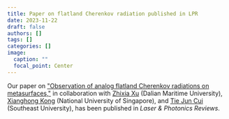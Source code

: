```yaml
---
title: Paper on flatland Cherenkov radiation published in LPR
date: 2023-11-22
draft: false
authors: []
tags: []
categories: []
image:
  caption: ""
  focal_point: Center
---
```

Our paper on ["Observation of analog flatland Cherenkov radiations on metasurfaces,"](/publication/ij-171-LPR-2023)
in collaboration with [Zhixia Xu](https://scholar.google.com/citations?user=1fz05KgAAAAJ&hl=en) (Dalian Maritime University),
[Xianghong Kong](https://www.linkedin.com/in/xianghong-kong-7b650a80/?originalSubdomain=sg) (National University of Singapore),
and [Tie Jun Cui ](https://scholar.google.com/citations?user=-h-1eJsAAAAJ&hl=en) (Southeast University),
has been published in *Laser & Photonics Reviews*.